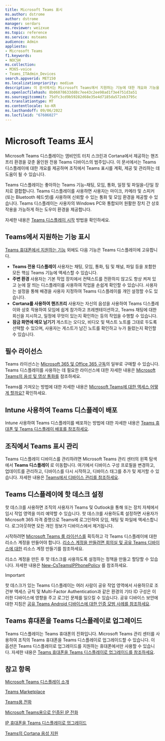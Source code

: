 ```yaml
---
title: Microsoft Teams 표시
ms.author: dstrome
author: dstrome
manager: serdars
ms.reviewer: weizxue
ms.topic: reference
ms.service: msteams
audience: Admin
appliesto:
- Microsoft Teams
f1.keywords:
- NOCSH
ms.collection:
- M365-voice
- Teams_ITAdmin_Devices
search.appverid: MET150
ms.localizationpriority: medium
description: 이 문서에서는 Microsoft Teams에서 지원하는 기능에 대한 개요와 기능을 제공합니다.
ms.openlocfilehash: 8b06078633dd8c7ee43c2ee98ad1f3e4751d3a51
ms.sourcegitcommit: 75dfc3cd9b59282d68e35e4d7185da572eb3795c
ms.translationtype: MT
ms.contentlocale: ko-KR
ms.lasthandoff: 09/06/2022
ms.locfileid: "67606027"
---
```

# <a name="microsoft-teams-displays"></a>Microsoft Teams 표시

Microsoft Teams 디스플레이는 앰비언트 터치 스크린과 Cortana에서 제공하는 핸즈프리 환경을 갖춘 올인원 전용 Teams 디바이스의 범주입니다. 이 문서에서는 Teams 디스플레이에 대한 개요를 제공하며 조직에서 Teams 표시를 계획, 제공 및 관리하는 데 도움이 될 수 있습니다.

Teams 디스플레이는 좋아하는 Teams 기능&ndash;채팅, 모임, 통화, 일정 및 파일을&ndash;단일 장치로 결합합니다. Teams 디스플레이를 사용하면 사용자는 마이크, 카메라 및 스피커(또는 Bluetooth 헤드셋)를 사용하여 신뢰할 수 있는 통화 및 모임 환경을 제공할 수 있습니다. Teams 디스플레이는 사용자의 Windows PC와 통합되어 원활한 장치 간 상호 작용을 가능하게 하는 도우미 환경을 제공합니다.

자세한 내용은 [Teams 디스플레이 시작](https://support.microsoft.com/office/get-started-with-teams-displays-ff299825-7f13-4528-96c2-1d3437e6d4e6) 방법을 확인하세요.

## <a name="features-supported-by-teams-displays"></a>Teams에서 지원하는 기능 표시

[Teams 휴대폰에서 지원하는 기능](phones-for-teams.md#features-supported-by-teams-phones) 외에도 다음 기능은 Teams 디스플레이에 고유합니다.

- **Teams 전용 디스플레이** 사용자는 채팅, 모임, 통화, 팀 및 채널, 파일 등을 포함한 모든 핵심 Teams 기능에 액세스할 수 있습니다.
- **주변 환경** 사용자는 기본 작업 장치에서 컨텍스트를 전환하지 않고도 항상 켜져 있고 눈에 잘 띄는 디스플레이를 사용하여 작업을 손쉽게 확인할 수 있습니다. 사용자는 설정을 통해 배경을 사용자 지정하여 Teams 디스플레이를 개인 설정할 수도 있습니다.
- **Cortana를 사용하여 핸즈프리** 사용자는 자신의 음성을 사용하여 Teams 디스플레이와 상호 작용하여 모임에 쉽게 참가하고 프레젠테이션하고, Teams 채팅에 대한 회신을 지시하고, 일정에 무엇이 있는지 확인하는 등의 작업을 수행할 수 있습니다.
- **잠금 화면에 메모 남기기** 게스트는 오디오, 비디오 및 텍스트 노트를 그대로 두도록 선택할 수 있으며, 사용자는 게스트가 남긴 노트를 확인하고 누가 들렀는지 확인할 수 있습니다.  

## <a name="required-licenses"></a>필수 라이선스

Teams 라이선스는 [Microsoft 365 및 Office 365 구독](/office365/servicedescriptions/teams-service-description)의 일부로 구매할 수 있습니다. Teams 디스플레이를 사용하는 데 필요한 라이선스에 대한 자세한 내용은 [Microsoft Teams의 음성 및 영상 통화를](https://products.office.com/microsoft-teams/voice-calling) 참조하세요.

Teams를 가져오는 방법에 대한 자세한 내용은 [Microsoft Teams에 대한 액세스 어떻게 할까요?](https://support.office.com/article/fc7f1634-abd3-4f26-a597-9df16e4ca65b) 확인하세요.

## <a name="deploy-teams-displays-using-intune"></a>Intune 사용하여 Teams 디스플레이 배포

Intune 사용하여 Teams 디스플레이를 배포하는 방법에 대한 자세한 내용은 [Teams 휴대폰 및 Teams 디스플레이 배포를 참조하세요](phones-displays-deploy.md).

## <a name="manage-teams-displays-in-your-organization"></a>조직에서 Teams 표시 관리

Teams 디스플레이 디바이스를 관리하려면 Microsoft Teams 관리 센터의 왼쪽 탐색에서 **Teams 디스플레이** 로 이동합니다. 여기에서 디바이스 구성 프로필을 변경하고, 업데이트를 관리하고, 디바이스를 다시 시작하고, 디바이스 태그를 추가 및 제거할 수 있습니다. 자세한 내용은 [Teams에서 디바이스 관리를 참조하세요](device-management.md).

## <a name="set-up-hot-desking-on-teams-displays"></a>Teams 디스플레이에 핫 데스크 설정

핫 데스크를 사용하면 조직의 사용자가 Teams 및 Outlook을 통해 또는 장치 자체에서 임시 작업 영역을 미리 예약할 수 있습니다. 핫 데스크를 사용하도록 설정하면 사용자가 Microsoft 365 자격 증명으로 Teams에 로그인하여 모임, 채팅 및 파일에 액세스합니다. 로그아웃하면 모든 개인 정보가 디바이스에서 제거됩니다.

시작하려면 [Microsoft Teams 룸 라이선스를](../rooms/rooms-licensing.md) 획득하고 각 Teams 디스플레이에 대한 리소스 계정을 만들어야 합니다. [리소스 계정을 만들려면 회의실 및 공유 Teams 디바이스에 대한](../rooms/with-office-365.md) 리소스 계정 만들기를 참조하세요.

리소스 계정을 만든 후 핫 데스크를 사용하도록 설정하는 정책을 만들고 할당할 수 있습니다. 자세한 내용은 [New-CsTeamsIPPhonePolicy](/powershell/module/skype/new-csteamsipphonepolicy) 를 참조하세요.

> [!IMPORTANT]
> 핫 데스크가 있는 Teams 디스플레이는 여러 사람이 공유 작업 영역에서 사용하므로 조건부 액세스 규칙 및 Multi-Factor Authentication과 같은 환경의 기타 ID 구성은 이러한 디바이스에 영향을 주고 로그인 문제를 일으킬 수 있습니다. 공유 디바이스 보안에 대한 지침은 [공유 Teams Android 디바이스에 대한 인증 모범 사례를 참조하세요](authentication-best-practices-for-android-devices.md).

## <a name="upgrade-teams-phones-to-teams-displays"></a>Teams 휴대폰을 Teams 디스플레이로 업그레이드

Teams 디스플레이는 Teams 휴대폰의 진화입니다. Microsoft Teams 관리 센터를 사용하여 조직의 Teams 휴대폰을 Teams 디스플레이로 업그레이드할 수 있습니다. 이 옵션은 Teams 디스플레이로 업그레이드를 지원하는 휴대폰에서만 사용할 수 있습니다. 자세한 내용은 [Teams 휴대폰을 Teams 디스플레이로 업그레이드를 참조하세요](upgrade-phones-to-displays.md).

## <a name="see-also"></a>참고 항목

[Microsoft Teams 디스플레이 소개](https://techcommunity.microsoft.com/t5/microsoft-teams-blog/introducing-microsoft-teams-displays/ba-p/1505437)

[Teams Marketplace](https://office.com/teamsdevices)

[Teams용 전화](phones-for-teams.md)

[Microsoft Teams용으로 인증된 IP 전화](teams-ip-phones.md)

[IP 휴대폰을 Teams 디스플레이로 업그레이드](upgrade-phones-to-displays.md)

[Teams의 Cortana 음성 지원](../cortana-in-teams.md)